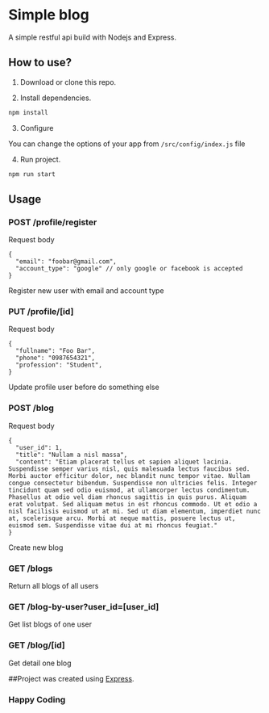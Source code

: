 # Simple blog

A simple restful api build with Nodejs and Express.

## How to use?

1. Download or clone this repo.

2. Install dependencies.

```js
npm install
```

3. Configure

You can change the options of your app from ```/src/config/index.js``` file 

4. Run project.

```js
npm run start
```

## Usage

### POST /profile/register

Request body

```
{
  "email": "foobar@gmail.com",
  "account_type": "google" // only google or facebook is accepted
}
```

Register new user with email and account type

### PUT /profile/[id]

Request body

```
{
  "fullname": "Foo Bar",
  "phone": "0987654321",
  "profession": "Student",
}
```
Update profile user before do something else

### POST /blog

Request body

```
{
  "user_id": 1,
  "title": "Nullam a nisl massa",
  "content": "Etiam placerat tellus et sapien aliquet lacinia. Suspendisse semper varius nisl, quis malesuada lectus faucibus sed. Morbi auctor efficitur dolor, nec blandit nunc tempor vitae. Nullam congue consectetur bibendum. Suspendisse non ultricies felis. Integer tincidunt quam sed odio euismod, at ullamcorper lectus condimentum. Phasellus at odio vel diam rhoncus sagittis in quis purus. Aliquam erat volutpat. Sed aliquam metus in est rhoncus commodo. Ut et odio a nisl facilisis euismod ut at mi. Sed ut diam elementum, imperdiet nunc at, scelerisque arcu. Morbi at neque mattis, posuere lectus ut, euismod sem. Suspendisse vitae dui at mi rhoncus feugiat."
}
```

Create new blog

### GET /blogs

Return all blogs of all users

### GET /blog-by-user?user_id=[user_id]
Get list blogs of one user

### GET /blog/[id]
Get detail one blog

##Project was created using [Express](http://expressjs.com/).

### Happy Coding
